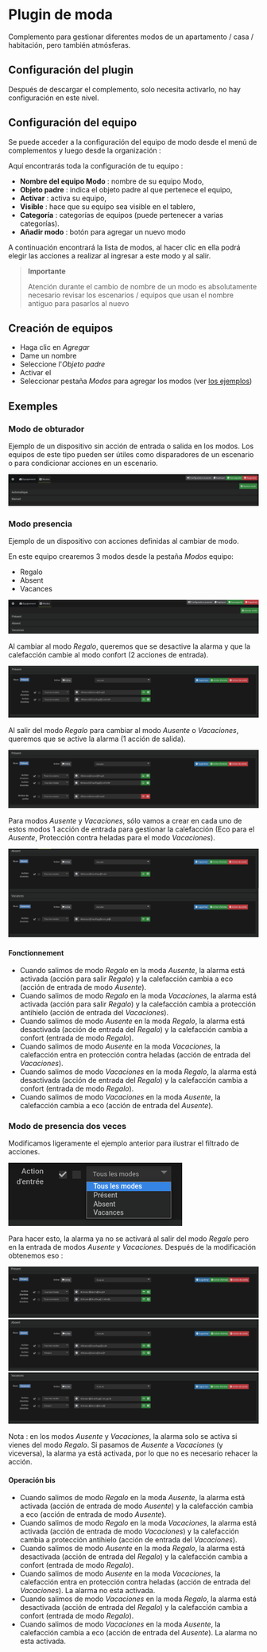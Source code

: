 # Plugin de moda

Complemento para gestionar diferentes modos de un apartamento / casa / habitación, pero también atmósferas.

## Configuración del plugin

Después de descargar el complemento, solo necesita activarlo, no hay configuración en este nivel.

## Configuración del equipo

Se puede acceder a la configuración del equipo de modo desde el menú de complementos y luego desde la organización :

Aquí encontrarás toda la configuración de tu equipo :

- **Nombre del equipo Modo** : nombre de su equipo Modo,
- **Objeto padre** : indica el objeto padre al que pertenece el equipo,
- **Activar** : activa su equipo,
- **Visible** : hace que su equipo sea visible en el tablero,
- **Categoría** : categorías de equipos (puede pertenecer a varias categorías).
- **Añadir modo** : botón para agregar un nuevo modo

A continuación encontrará la lista de modos, al hacer clic en ella podrá elegir las acciones a realizar al ingresar a este modo y al salir.

>**Importante**
>
>Atención durante el cambio de nombre de un modo es absolutamente necesario revisar los escenarios / equipos que usan el nombre antiguo para pasarlos al nuevo

## Creación de equipos

- Haga clic en *Agregar*
- Dame un nombre
- Seleccione l'*Objeto padre*
- Activar el
- Seleccionar pestaña *Modos* para agregar los modos (ver [los ejemplos](#exemples))

## Exemples

### Modo de obturador

Ejemplo de un dispositivo sin acción de entrada o salida en los modos. Los equipos de este tipo pueden ser útiles como disparadores de un escenario o para condicionar acciones en un escenario.

![Mode volet](../images/mode_volet.png)

### Modo presencia

Ejemplo de un dispositivo con acciones definidas al cambiar de modo.

En este equipo crearemos 3 modos desde la pestaña *Modos* equipo:

- Regalo
- Absent
- Vacances

![Mode présence](../images/mode_presence_mode.png)

Al cambiar al modo *Regalo*, queremos que se desactive la alarma y que la calefacción cambie al modo confort (2 acciones de entrada).

![Mode présence action entrée](../images/mode_presence_entree.png)

Al salir del modo *Regalo* para cambiar al modo *Ausente* o *Vacaciones*, queremos que se active la alarma (1 acción de salida).

![Mode présence action sortie](../images/mode_presence_sortie.png)

Para modos *Ausente* y *Vacaciones*, sólo vamos a crear en cada uno de estos modos 1 acción de entrada para gestionar la calefacción (Eco para el *Ausente*, Protección contra heladas para el modo *Vacaciones*).

![Mode absent vacances](../images/mode_presence_absent_vacances.png)

#### Fonctionnement

- Cuando salimos de modo *Regalo* en la moda *Ausente*, la alarma está activada (acción para salir *Regalo*) y la calefacción cambia a eco (acción de entrada de modo *Ausente*).  
- Cuando salimos de modo *Regalo* en la moda *Vacaciones*, la alarma está activada (acción para salir *Regalo*) y la calefacción cambia a protección antihielo (acción de entrada del *Vacaciones*).
- Cuando salimos de modo *Ausente* en la moda *Regalo*, la alarma está desactivada (acción de entrada del *Regalo*) y la calefacción cambia a confort (entrada de modo *Regalo*).
- Cuando salimos de modo *Ausente* en la moda *Vacaciones*, la calefacción entra en protección contra heladas (acción de entrada del *Vacaciones*).
- Cuando salimos de modo *Vacaciones* en la moda *Regalo*, la alarma está desactivada (acción de entrada del *Regalo*) y la calefacción cambia a confort (entrada de modo *Regalo*).
- Cuando salimos de modo *Vacaciones* en la moda *Ausente*, la calefacción cambia a eco (acción de entrada del *Ausente*).

### Modo de presencia dos veces

Modificamos ligeramente el ejemplo anterior para ilustrar el filtrado de acciones.

![Filtre](../images/mode_presence_filtre.png)

Para hacer esto, la alarma ya no se activará al salir del modo *Regalo* pero en la entrada de modos *Ausente* y *Vacaciones*. Después de la modificación obtenemos eso :

![Regalo](../images/mode_presence_bis_present.png)
![Ausente](../images/mode_presence_bis_absent.png)
![Vacaciones](../images/mode_presence_bis_vacances.png)

Nota : en los modos *Ausente* y *Vacaciones*, la alarma solo se activa si vienes del modo *Regalo*. Si pasamos de *Ausente* a *Vacaciones* (y viceversa), la alarma ya está activada, por lo que no es necesario rehacer la acción.

#### Operación bis

- Cuando salimos de modo *Regalo* en la moda *Ausente*, la alarma está activada (acción de entrada de modo *Ausente*) y la calefacción cambia a eco (acción de entrada de modo *Ausente*).  
- Cuando salimos de modo *Regalo* en la moda *Vacaciones*, la alarma está activada (acción de entrada de modo *Vacaciones*) y la calefacción cambia a protección antihielo (acción de entrada del *Vacaciones*).
- Cuando salimos de modo *Ausente* en la moda *Regalo*, la alarma está desactivada (acción de entrada del *Regalo*) y la calefacción cambia a confort (entrada de modo *Regalo*).
- Cuando salimos de modo *Ausente* en la moda *Vacaciones*, la calefacción entra en protección contra heladas (acción de entrada del *Vacaciones*). La alarma no esta activada.
- Cuando salimos de modo *Vacaciones* en la moda *Regalo*, la alarma está desactivada (acción de entrada del *Regalo*) y la calefacción cambia a confort (entrada de modo *Regalo*).
- Cuando salimos de modo *Vacaciones* en la moda *Ausente*, la calefacción cambia a eco (acción de entrada del *Ausente*).  La alarma no esta activada.
